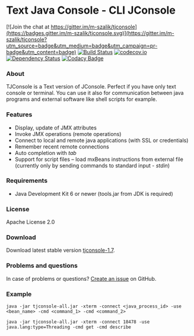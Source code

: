 Text Java Console - CLI JConsole
================================

[![Join the chat at https://gitter.im/m-szalik/tjconsole](https://badges.gitter.im/m-szalik/tjconsole.svg)](https://gitter.im/m-szalik/tjconsole?utm_source=badge&utm_medium=badge&utm_campaign=pr-badge&utm_content=badge)
[![Build Status](https://travis-ci.org/m-szalik/tjconsole.svg?branch=master)](https://travis-ci.org/m-szalik/tjconsole)
[![codecov.io](https://codecov.io/github/m-szalik/tjconsole/coverage.svg?branch=master)](https://codecov.io/github/m-szalik/tjconsole?branch=master)
[![Dependency Status](https://www.versioneye.com/user/projects/56e2b350df573d003a5f5be2/badge.svg?style=flat)](https://www.versioneye.com/user/projects/56e2b350df573d003a5f5be2)
[![Codacy Badge](https://api.codacy.com/project/badge/grade/7c50206d52624536aa54f1cdd9bbceb7)](https://www.codacy.com/app/szalik/tjconsole)

### About
TJConsole is a Text version of JConsole.
Perfect if you have only text console or terminal. You can use it also for communication between java programs and external software like shell scripts for example.

### Features

 * Display, update of JMX attributes
 * Invoke JMX operations (remote operations)
 * Connect to local and remote java applications (with SSL or credentials)
 * Remember recent remote connections
 * Auto completion with _tab_
 * Support for script files – load mxBeans instructions from external file    (currently only by sending commands to standard input - _stdin_)

### Requirements

 * Java Development Kit 6 or newer (tools.jar from JDK is required)

### License
Apache License 2.0

### Download
Download latest stable version [tjconsole-1.7](https://github.com/m-szalik/tjconsole/blob/master/tjconsole-1.7-all.jar?raw=true).

### Problems and questions
In case of problems or questions? [Create an issue](https://github.com/m-szalik/tjconsole/issues) on GitHub.

### Example
`java -jar tjconsole-all.jar -xterm -connect <java_process_id> -use <bean_name> -cmd <command_1> -cmd <command_2>`

`java -jar tjconsole-all.jar -xterm -connect 18478 -use java.lang:type=Threading -cmd get -cmd describe`

